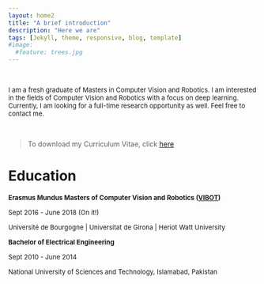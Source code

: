 ```yaml
---
layout: home2
title: "A brief introduction" 
description: "Here we are"
tags: [Jekyll, theme, responsive, blog, template]
#image:
  #feature: trees.jpg
---
```


<br />
<p><font size="2">I am a fresh graduate of Masters in Computer Vision and Robotics. I am interested in the fields of Computer Vision and Robotics with a focus on deep learning. Currently, I am looking for a full-time research opportunity as well. Feel free to contact me.</font></p>
<br />

  <blockquote>
  <p>To download my Curriculum Vitae, click <a href="https://heriotwatt-my.sharepoint.com/:b:/g/personal/ok19_hw_ac_uk/EWJKt-RNpl9MmO4zUWuQh44BL0YA509_t6Bqxua8DAj3zw?e=5L9Z7j">here</a > </p>    
</blockquote>

<h1>Education</h1>
<p><b><font size="2.5">Erasmus Mundus Masters of Computer Vision and Robotics (<a href="https://www.vibot.org/" target="_blank">VIBOT</a>)</font></b></p>
<p><font size="2">Sept 2016 - June 2018 (On it!)</font></p>
<p><font size="2">Université de Bourgogne | Universitat de Girona | Heriot Watt University</font></p>  
<p></p>  
<p><font size="2.5"><b>Bachelor of Electrical Engineering</b></font></p>
<p><font size="2">Sept 2010 - June 2014</font></p>
<p><font size="2">National University of Sciences and Technology, Islamabad, Pakistan</font></p>   
  

